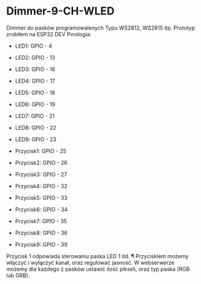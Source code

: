 # Dimmer-9-CH-WLED

Dimmer do pasków programowalenych Typu WS2812, WS2815 itp.
Prototyp zrobiłem na ESP32 DEV
Pinologia:

- LED1: GPIO - 4 
- LED2: GPIO - 13 
- LED3: GPIO - 16 
- LED4: GPIO - 17
- LED5: GPIO - 18 
- LED6: GPIO - 19 
- LED7: GPIO - 21 
- LED8: GPIO - 22 
- LED9: GPIO - 23 

- Przycisk1: GPIO - 25 
- Przycisk2: GPIO - 26 
- Przycisk3: GPIO - 27 
- Przycisk4: GPIO - 32 
- Przycisk5: GPIO - 33 
- Przycisk6: GPIO - 34 
- Przycisk7: GPIO - 35 
- Przycisk8: GPIO - 36 
- Przycisk9: GPIO - 39 

Przycisk 1 odpowiada sterowaniu paska LED 1 itd. ¶ Przyciskiem możemy włączyć i wyłączyć kanał, oraz regulować jasność. 
W webserwerze możemy dla każdego z pasków ustawić ilość pikseli, oraz typ paska (RGB lub GRB).
